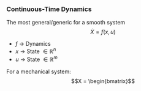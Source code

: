 ### Continuous-Time Dynamics
The most general/generic for a smooth system
$$
\dot{X} = f(x,u)
$$
- $f$ → Dynamics
- $x$ → State $\in \mathbb{R}^n$
- $u$ → State $\in \mathbb{R}^m$

For a mechanical system:
$$X = \begin{bmatrix}$$